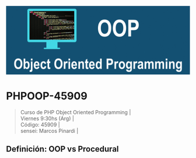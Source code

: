 <img src="https://raw.githubusercontent.com/exegeses/PHPOOP-45909/main/oop.png">

# PHPOOP-45909

> Curso de PHP Object Oriented Programming |  
> Viernes 9:30hs (Arg) |  
> Código: 45909 |  
> sensei: Marcos Pinardi | 

## Definición: OOP vs Procedural


